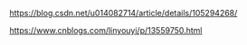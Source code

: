 https://blog.csdn.net/u014082714/article/details/105294268/


https://www.cnblogs.com/linyouyi/p/13559750.html